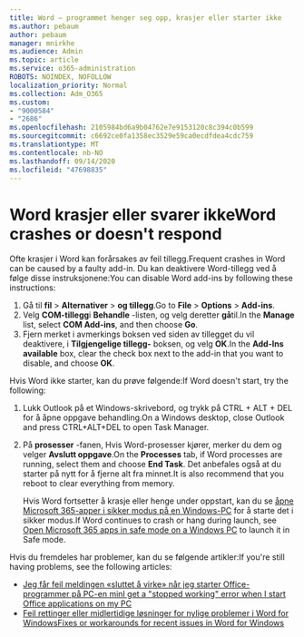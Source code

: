 ```yaml
---
title: Word – programmet henger seg opp, krasjer eller starter ikke
ms.author: pebaum
author: pebaum
manager: mnirkhe
ms.audience: Admin
ms.topic: article
ms.service: o365-administration
ROBOTS: NOINDEX, NOFOLLOW
localization_priority: Normal
ms.collection: Adm_O365
ms.custom:
- "9000584"
- "2686"
ms.openlocfilehash: 2105984bd6a9b04762e7e9153120c8c394c0b599
ms.sourcegitcommit: c6692ce0fa1358ec3529e59ca0ecdfdea4cdc759
ms.translationtype: MT
ms.contentlocale: nb-NO
ms.lasthandoff: 09/14/2020
ms.locfileid: "47698835"
---
```

# <a name="word-crashes-or-doesnt-respond"></a><span data-ttu-id="de894-102">Word krasjer eller svarer ikke</span><span class="sxs-lookup"><span data-stu-id="de894-102">Word crashes or doesn't respond</span></span>

<span data-ttu-id="de894-103">Ofte krasjer i Word kan forårsakes av feil tillegg.</span><span class="sxs-lookup"><span data-stu-id="de894-103">Frequent crashes in Word can be caused by a faulty add-in.</span></span> <span data-ttu-id="de894-104">Du kan deaktivere Word-tillegg ved å følge disse instruksjonene:</span><span class="sxs-lookup"><span data-stu-id="de894-104">You can disable Word add-ins by following these instructions:</span></span>

1. <span data-ttu-id="de894-105">Gå til **fil**  >  **Alternativer**  >  **og tillegg**.</span><span class="sxs-lookup"><span data-stu-id="de894-105">Go to **File** > **Options** > **Add-ins**.</span></span>
2. <span data-ttu-id="de894-106">Velg **COM-tillegg**i **Behandle** -listen, og velg deretter **gå**til.</span><span class="sxs-lookup"><span data-stu-id="de894-106">In the **Manage** list, select **COM Add-ins**, and then choose **Go**.</span></span>
3. <span data-ttu-id="de894-107">Fjern merket i avmerkings boksen ved siden av tillegget du vil deaktivere, i **Tilgjengelige tillegg-** boksen, og velg **OK**.</span><span class="sxs-lookup"><span data-stu-id="de894-107">In the **Add-Ins available** box, clear the check box next to the add-in that you want to disable, and choose **OK**.</span></span>

<span data-ttu-id="de894-108">Hvis Word ikke starter, kan du prøve følgende:</span><span class="sxs-lookup"><span data-stu-id="de894-108">If Word doesn't start, try the following:</span></span>

1.   <span data-ttu-id="de894-109">Lukk Outlook på et Windows-skrivebord, og trykk på CTRL + ALT + DEL for å åpne oppgave behandling.</span><span class="sxs-lookup"><span data-stu-id="de894-109">On a Windows desktop, close Outlook and press CTRL+ALT+DEL to open Task Manager.</span></span> 
2. <span data-ttu-id="de894-110">På **prosesser** -fanen, Hvis Word-prosesser kjører, merker du dem og velger **Avslutt oppgave**.</span><span class="sxs-lookup"><span data-stu-id="de894-110">On the **Processes** tab, if Word processes are running, select them and choose **End Task**.</span></span> <span data-ttu-id="de894-111">Det anbefales også at du starter på nytt for å fjerne alt fra minnet.</span><span class="sxs-lookup"><span data-stu-id="de894-111">It is also recommend that you reboot to clear everything from memory.</span></span>

    <span data-ttu-id="de894-112">Hvis Word fortsetter å krasje eller henge under oppstart, kan du se [åpne Microsoft 365-apper i sikker modus på en Windows-PC](https://support.office.com/article/Open-Office-apps-in-safe-mode-on-a-Windows-PC-dedf944a-5f4b-4afb-a453-528af4f7ac72) for å starte det i sikker modus.</span><span class="sxs-lookup"><span data-stu-id="de894-112">If Word continues to crash or hang during launch, see [Open Microsoft 365 apps in safe mode on a Windows PC](https://support.office.com/article/Open-Office-apps-in-safe-mode-on-a-Windows-PC-dedf944a-5f4b-4afb-a453-528af4f7ac72) to launch it in Safe mode.</span></span>

<span data-ttu-id="de894-113">Hvis du fremdeles har problemer, kan du se følgende artikler:</span><span class="sxs-lookup"><span data-stu-id="de894-113">If you're still having problems, see the following articles:</span></span> 
- [<span data-ttu-id="de894-114">Jeg får feil meldingen «sluttet å virke» når jeg starter Office-programmer på PC-en min</span><span class="sxs-lookup"><span data-stu-id="de894-114">I get a "stopped working" error when I start Office applications on my PC</span></span>](https://support.office.com/article/52bd7985-4e99-4a35-84c8-2d9b8301a2fa)
- [<span data-ttu-id="de894-115">Feil rettinger eller midlertidige løsninger for nylige problemer i Word for Windows</span><span class="sxs-lookup"><span data-stu-id="de894-115">Fixes or workarounds for recent issues in Word for Windows</span></span>](https://support.office.com/article/bf6bf17c-2807-4871-83ce-e337ae8f0b86)